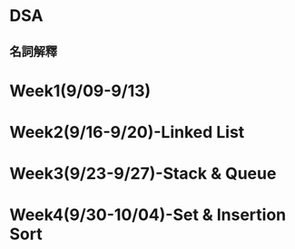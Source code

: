 # DSA
## 名詞解釋

Week1(9/09-9/13)
======

Week2(9/16-9/20)-Linked List
======

Week3(9/23-9/27)-Stack & Queue
======


Week4(9/30-10/04)-Set & Insertion Sort
======

